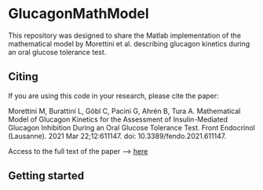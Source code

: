 # GlucagonMathModel
This repository was designed to share the Matlab implementation of the mathematical model by Morettini et al. describing glucagon kinetics during an oral glucose tolerance test. 

## Citing
If you are using this code in your research, please cite the paper:

Morettini M, Burattini L, Göbl C, Pacini G, Ahrén B, Tura A. Mathematical Model of Glucagon Kinetics for the Assessment of Insulin-Mediated Glucagon Inhibition During an Oral Glucose Tolerance Test. Front Endocrinol (Lausanne). 2021 Mar 22;12:611147. doi: 10.3389/fendo.2021.611147.

Access to the full text of the paper --> [here](www.frontiersin.org/journals/endocrinology/articles/10.3389/fendo.2021.611147/full)

## Getting started
